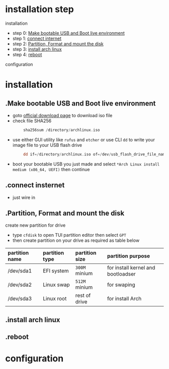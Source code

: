 # installation step
installation
- step 0: [Make bootable USB and Boot live environment](#Make-bootable-USB-and-Boot-live-environment "goto Make-bootable-USB-and-Boot-live-environment")
- step 1: [connect internet](#connect-internet "goto connect-internet")
- step 2: [Partition, Format and mount the disk](#Partition,-Format-and-mount-the-disk "goto Partition,-Format-and-mount-the-disk")
- step 3: [install arch linux](#installation "goto install arch linux")
- step 4: [reboot](#reboot "goto reboot")

configuration
# installation
## .Make bootable USB and Boot live environment
- goto [official download page](https://archlinux.org/download/) to download iso file
- check file SHA256
```asm
        sha256sum /directory/archlinux.iso
```
- use either GUI utility like `rufus` and `etcher` or use CLI `dd` to write your image file to your USB flash drive
```asm
        dd if=/directory/archlinux.iso of=/dev/usb_flash_drive_file_name status=progress
```
- boot your bootable USB you just made and select `*Arch Linux install medium (x86_64, UEFI)` then continue
## .connect insternet
- just wire in
## .Partition, Format and mount the disk
create new partition for drive
- type `cfdisk` to open TUI partition editor then select `GPT`
- then create partition on your drive as required as table below

partition name | partition type | partition size | partition purpose
:------------- | :------------- | :------------- | :----------------
/dev/sda1      | EFI system     | `300M` minium  | for install kernel and bootloadser
/dev/sda2      | Linux swap     | `512M` minium  | for swaping
/dev/sda3      | Linux root     | rest of drive  | for install Arch
## .install arch linux
## .reboot
# configuration
